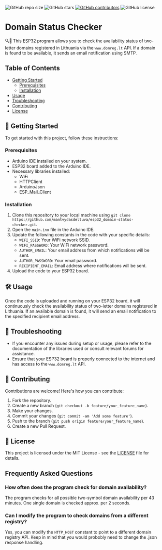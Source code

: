 ![GitHub repo size](https://img.shields.io/github/repo-size/mantvydasdeltuva/esp32_domain-status-checker.svg)
![GitHub stars](https://img.shields.io/github/stars/mantvydasdeltuva/esp32_domain-status-checker.svg?style=social)
[![GitHub contributors](https://img.shields.io/github/contributors/mantvydasdeltuva/esp32_domain-status-checker.svg)](https://github.com/mantvydasdeltuva/esp32_domain-status-checker/graphs/contributors)
![GitHub license](https://img.shields.io/github/license/mantvydasdeltuva/esp32_domain-status-checker.svg)

# Domain Status Checker

🔍📧 This ESP32 program allows you to check the availability status of two-letter domains registered in Lithuania via the `www.domreg.lt` API. If a domain is found to be available, it sends an email notification using SMTP.

## Table of Contents

- [Getting Started](#getting-started)
  - [Prerequisites](#prerequisites)
  - [Installation](#installation)
- [Usage](#usage)
- [Troubleshooting](#troubleshooting)
- [Contributing](#contributing)
- [License](#license)

## 🚀 Getting Started

To get started with this project, follow these instructions:

### Prerequisites

- Arduino IDE installed on your system.
- ESP32 board added to the Arduino IDE.
- Necessary libraries installed:
  - WiFi
  - HTTPClient
  - ArduinoJson
  - ESP_Mail_Client

### Installation

1. Clone this repository to your local machine using `git clone https://github.com/mantvydasdeltuva/esp32_domain-status-checker.git`.
2. Open the `main.ino` file in the Arduino IDE.
3. Update the following constants in the code with your specific details:
   - `WIFI_SSID`: Your WiFi network SSID.
   - `WIFI_PASSWORD`: Your WiFi network password.
   - `AUTHOR_EMAIL`: Your email address from which notifications will be sent.
   - `AUTHOR_PASSWORD`: Your email password.
   - `RECIPIENT_EMAIL`: Email address where notifications will be sent.
4. Upload the code to your ESP32 board.

## 🛠️ Usage

Once the code is uploaded and running on your ESP32 board, it will continuously check the availability status of two-letter domains registered in Lithuania. If an available domain is found, it will send an email notification to the specified recipient email address.

## 🚨 Troubleshooting

- If you encounter any issues during setup or usage, please refer to the documentation of the libraries used or consult relevant forums for assistance.
- Ensure that your ESP32 board is properly connected to the internet and has access to the `www.domreg.lt` API.

## 🤝 Contributing

Contributions are welcome! Here's how you can contribute:

1. Fork the repository.
2. Create a new branch (`git checkout -b feature/your_feature_name`).
3. Make your changes.
4. Commit your changes (`git commit -am 'Add some feature'`).
5. Push to the branch (`git push origin feature/your_feature_name`).
6. Create a new Pull Request.

## 📝 License

This project is licensed under the MIT License - see the [LICENSE](LICENSE) file for details.

## Frequently Asked Questions

### How often does the program check for domain availability?

The program checks for all possible two-symbol domain availability per 43 minutes. One single domain is checked approx. per 2 seconds.

### Can I modify the program to check domains from a different registry?

Yes, you can modify the `HTTP_HOST` constant to point to a different domain registry API. Keep in mind that you would probobly need to change the .json response handling.
